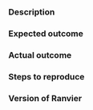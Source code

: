 ### Description

### Expected outcome

### Actual outcome

### Steps to reproduce

### Version of Ranvier
<!-- output of ./ranvier --version -->
